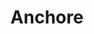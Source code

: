 ---
codehost: https://github.com/https://github.com/anchore
linkedin: https://linkedin.com/company/anchore
logohandle: anchore
sort: anchore
title: Anchore
twitter: https://x.com/anchore
website: https://anchore.com/
youtube: https://youtube.com/channel/UC3HczVqyiAqz1aNxBIMS3pQ
---
